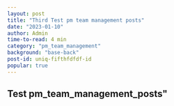 ```yaml
---
layout: post
title: "Third Test pm team management posts"
date: "2023-01-10"
author: Admin
time-to-read: 4 min
category: "pm_team_management"
background: "base-back"
post-id: uniq-fifthfdfdf-id
popular: true
---
```


## Test pm_team_management_posts"